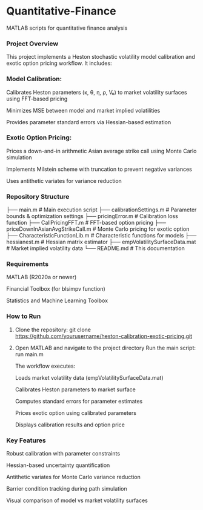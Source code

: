 # Quantitative-Finance
MATLAB scripts for quantitative finance analysis

### Project Overview

This project implements a Heston stochastic volatility model calibration and exotic option pricing workflow. It includes:

### Model Calibration:

Calibrates Heston parameters (κ, θ, η, ρ, V₀) to market volatility surfaces using FFT-based pricing

Minimizes MSE between model and market implied volatilities

Provides parameter standard errors via Hessian-based estimation

### Exotic Option Pricing:

Prices a down-and-in arithmetic Asian average strike call using Monte Carlo simulation

Implements Milstein scheme with truncation to prevent negative variances

Uses antithetic variates for variance reduction 

### Repository Structure

├── main.m                         # Main execution script
├── calibrationSettings.m          # Parameter bounds & optimization settings
├── pricingError.m                 # Calibration loss function
├── CallPricingFFT.m               # FFT-based option pricing
├── priceDownInAsianAvgStrikeCall.m # Monte Carlo pricing for exotic option
├── CharacteristicFunctionLib.m    # Characteristic functions for models
├── hessianest.m                   # Hessian matrix estimator
├── empVolatilitySurfaceData.mat   # Market implied volatility data
└── README.md                      # This documentation

### Requirements

MATLAB (R2020a or newer)

Financial Toolbox (for blsimpv function)

Statistics and Machine Learning Toolbox

### How to Run

1. Clone the repository:
   git clone https://github.com/yourusername/heston-calibration-exotic-pricing.git

2. Open MATLAB and navigate to the project directory
   Run the main script:
   run main.m

   The workflow executes:

      Loads market volatility data (empVolatilitySurfaceData.mat)

      Calibrates Heston parameters to market surface

      Computes standard errors for parameter estimates

      Prices exotic option using calibrated parameters

      Displays calibration results and option price


### Key Features

Robust calibration with parameter constraints

Hessian-based uncertainty quantification

Antithetic variates for Monte Carlo variance reduction

Barrier condition tracking during path simulation

Visual comparison of model vs market volatility surfaces

